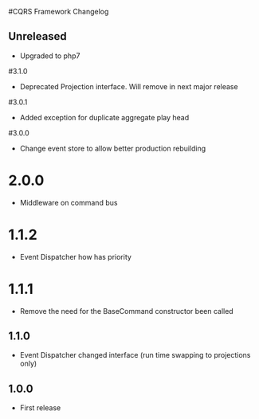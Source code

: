 #CQRS Framework Changelog

## Unreleased
* Upgraded to php7

#3.1.0
* Deprecated Projection interface. Will remove in next major release

#3.0.1
* Added exception for duplicate aggregate play head

#3.0.0
* Change event store to allow better production rebuilding

# 2.0.0
* Middleware on command bus
# 1.1.2

* Event Dispatcher how has priority

# 1.1.1

* Remove the need for the BaseCommand constructor been called

## 1.1.0

* Event Dispatcher changed interface (run time swapping to projections only)

## 1.0.0

* First release
